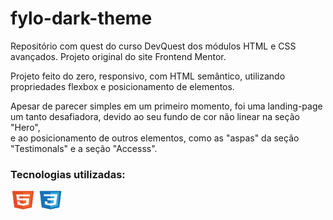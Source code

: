 # fylo-dark-theme
Repositório com quest do curso DevQuest dos módulos HTML e CSS avançados. Projeto original do site Frontend Mentor. 

Projeto feito do zero, responsivo, com HTML semântico, utilizando propriedades flexbox e posicionamento de elementos.

Apesar de parecer simples em um primeiro momento, foi uma landing-page um tanto desafiadora, devido ao seu fundo de cor não linear na seção "Hero", <br>
e ao posicionamento de outros elementos, como as "aspas" da seção "Testimonals" e a seção "Accesss".

### Tecnologias utilizadas: <br>
  <img align="center" alt="HTML" height="30" width="40" src="https://raw.githubusercontent.com/devicons/devicon/master/icons/html5/html5-original.svg">
  <img align="center" alt="CSS" height="30" width="40" src="https://raw.githubusercontent.com/devicons/devicon/master/icons/css3/css3-original.svg">
